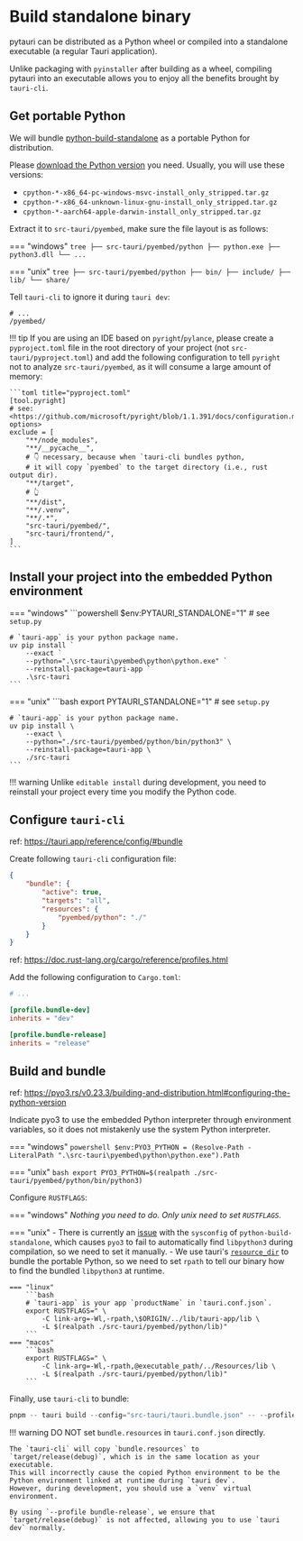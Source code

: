 # Build standalone binary

pytauri can be distributed as a Python wheel or compiled into a standalone executable (a regular Tauri application).

Unlike packaging with `pyinstaller` after building as a wheel, compiling pytauri into an executable allows you to enjoy all the benefits brought by `tauri-cli`.

## Get portable Python

We will bundle [python-build-standalone](https://github.com/indygreg/python-build-standalone) as a portable Python for distribution.

Please [download the Python version](https://gregoryszorc.com/docs/python-build-standalone/main/running.html#obtaining-distributions) you need. Usually, you will use these versions:

- `cpython-*-x86_64-pc-windows-msvc-install_only_stripped.tar.gz`
- `cpython-*-x86_64-unknown-linux-gnu-install_only_stripped.tar.gz`
- `cpython-*-aarch64-apple-darwin-install_only_stripped.tar.gz`

Extract it to `src-tauri/pyembed`, make sure the file layout is as follows:

=== "windows"
    ```tree
    ├── src-tauri/pyembed/python
        ├── python.exe
        ├── python3.dll
        └── ...
    ```

=== "unix"
    ```tree
    ├── src-tauri/pyembed/python
        ├── bin/
        ├── include/
        ├── lib/
        └── share/
    ```

Tell `tauri-cli` to ignore it during `tauri dev`:

```gitignore title="src-tauri/.taurignore"
# ...
/pyembed/
```

!!! tip
    If you are using an IDE based on `pyright`/`pylance`, please create a `pyproject.toml` file in the root directory of your project (not `src-tauri/pyproject.toml`) and add the following configuration to tell `pyright` not to analyze `src-tauri/pyembed`, as it will consume a large amount of memory:

    ```toml title="pyproject.toml"
    [tool.pyright]
    # see: <https://github.com/microsoft/pyright/blob/1.1.391/docs/configuration.md#environment-options>
    exclude = [
        "**/node_modules",
        "**/__pycache__",
        # 👇 necessary, because when `tauri-cli bundles python,
        # it will copy `pyembed` to the target directory (i.e., rust output dir).
        "**/target",
        # 👆
        "**/dist",
        "**/.venv",
        "**/.*",
        "src-tauri/pyembed/",
        "src-tauri/frontend/",
    ]
    ```

## Install your project into the embedded Python environment

=== "windows"
    ```powershell
    $env:PYTAURI_STANDALONE="1"  # see `setup.py`

    # `tauri-app` is your python package name.
    uv pip install `
        --exact `
        --python=".\src-tauri\pyembed\python\python.exe" `
        --reinstall-package=tauri-app `
        .\src-tauri
    ```

=== "unix"
    ```bash
    export PYTAURI_STANDALONE="1"  # see `setup.py`

    # `tauri-app` is your python package name.
    uv pip install \
        --exact \
        --python="./src-tauri/pyembed/python/bin/python3" \
        --reinstall-package=tauri-app \
        ./src-tauri
    ```
!!! warning
    Unlike `editable install` during development, you need to reinstall your project every time you modify the Python code.

## Configure `tauri-cli`

ref: <https://tauri.app/reference/config/#bundle>

Create following `tauri-cli` configuration file:

```json title="src-tauri/tauri.bundle.json"
{
    "bundle": {
        "active": true,
        "targets": "all",
        "resources": {
            "pyembed/python": "./"
        }
    }
}
```

ref: <https://doc.rust-lang.org/cargo/reference/profiles.html>

Add the following configuration to `Cargo.toml`:

```toml title="src-tauri/Cargo.toml"
# ...

[profile.bundle-dev]
inherits = "dev"

[profile.bundle-release]
inherits = "release"
```

## Build and bundle

ref: <https://pyo3.rs/v0.23.3/building-and-distribution.html#configuring-the-python-version>

Indicate pyo3 to use the embedded Python interpreter through environment variables, so it does not mistakenly use the system Python interpreter.

=== "windows"
    ```powershell
    $env:PYO3_PYTHON = (Resolve-Path -LiteralPath ".\src-tauri\pyembed\python\python.exe").Path
    ```

=== "unix"
    ```bash
    export PYO3_PYTHON=$(realpath ./src-tauri/pyembed/python/bin/python3)
    ```

Configure `RUSTFLAGS`:

=== "windows"
    *Nothing you need to do. Only unix need to set `RUSTFLAGS`.*

=== "unix"
    - There is currently an [issue](https://github.com/astral-sh/python-build-standalone/issues/374) with the `sysconfig` of `python-build-standalone`,
        which causes `pyo3` to fail to automatically find `libpython3` during compilation, so we need to set it manually.
    - We use tauri's [`resource_dir`](https://docs.rs/tauri-utils/latest/tauri_utils/platform/fn.resource_dir.html) to bundle the portable Python,
        so we need to set `rpath` to tell our binary how to find the bundled `libpython3` at runtime.

    === "linux"
        ```bash
        # `tauri-app` is your app `productName` in `tauri.conf.json`.
        export RUSTFLAGS=" \
            -C link-arg=-Wl,-rpath,\$ORIGIN/../lib/tauri-app/lib \
            -L $(realpath ./src-tauri/pyembed/python/lib)"
        ```
    === "macos"
        ```bash
        export RUSTFLAGS=" \
            -C link-arg=-Wl,-rpath,@executable_path/../Resources/lib \
            -L $(realpath ./src-tauri/pyembed/python/lib)"
        ```

Finally, use `tauri-cli` to bundle:

```powershell
pnpm -- tauri build --config="src-tauri/tauri.bundle.json" -- --profile bundle-release
```

!!! warning
    DO NOT set `bundle.resources` in `tauri.conf.json` directly.

    The `tauri-cli` will copy `bundle.resources` to `target/release(debug)`, which is in the same location as your executable.
    This will incorrectly cause the copied Python environment to be the Python environment linked at runtime during `tauri dev`.
    However, during development, you should use a `venv` virtual environment.

    By using `--profile bundle-release`, we ensure that `target/release(debug)` is not affected, allowing you to use `tauri dev` normally.
